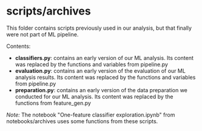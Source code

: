 # scripts/archives

This folder contains scripts previously used in our analysis, but that finally were not part of ML pipeline.

Contents:

* **classifiers.py**: contains an early version of our ML analysis. Its content was replaced by the functions and variables from pipeline.py
* **evaluation.py**: contains an early version of the evaluation of our ML analysis results. Its content was replaced by the functions and variables from pipeline.py
* **preparation.py**: contains an early version of the data preparation we conducted for our ML analysis. Its content was replaced by the functions from feature_gen.py

*Note:* The notebook "One-feature classifier exploration.ipynb" from notebooks/archives uses some functions from these scripts.

